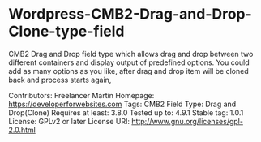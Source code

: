 # Wordpress-CMB2-Drag-and-Drop-Clone-type-field
CMB2 Drag and Drop field type which allows drag and drop between two different containers and display output of predefined options. You could add as many options as you like, after drag and drop item will be cloned back and process starts again,



Contributors: Freelancer Martin
Homepage: https://developerforwebsites.com
Tags: CMB2 Field Type: Drag and Drop(Clone) 
Requires at least: 3.8.0
Tested up to: 4.9.1
Stable tag: 1.0.1
License: GPLv2 or later
License URI: http://www.gnu.org/licenses/gpl-2.0.html
